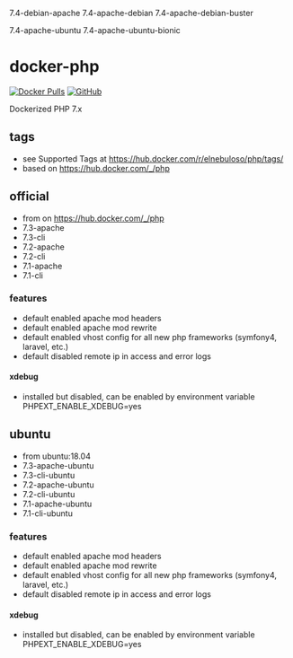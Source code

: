 
7.4-debian-apache
7.4-apache-debian
7.4-apache-debian-buster

7.4-apache-ubuntu
7.4-apache-ubuntu-bionic



# docker-php

[![Docker Pulls](https://img.shields.io/docker/pulls/elnebuloso/php.svg)](https://hub.docker.com/r/elnebuloso/php)
[![GitHub](https://img.shields.io/github/license/elnebuloso/docker-php.svg)](https://github.com/elnebuloso/docker-php)

Dockerized PHP 7.x

## tags

- see Supported Tags at https://hub.docker.com/r/elnebuloso/php/tags/
- based on https://hub.docker.com/_/php

## official

- from on https://hub.docker.com/_/php
- 7.3-apache
- 7.3-cli
- 7.2-apache
- 7.2-cli
- 7.1-apache
- 7.1-cli

### features

- default enabled apache mod headers
- default enabled apache mod rewrite
- default enabled vhost config for all new php frameworks (symfony4, laravel, etc.)
- default disabled remote ip in access and error logs

#### xdebug

- installed but disabled, can be enabled by environment variable PHPEXT_ENABLE_XDEBUG=yes

## ubuntu

- from ubuntu:18.04
- 7.3-apache-ubuntu
- 7.3-cli-ubuntu
- 7.2-apache-ubuntu
- 7.2-cli-ubuntu
- 7.1-apache-ubuntu
- 7.1-cli-ubuntu

### features

- default enabled apache mod headers
- default enabled apache mod rewrite
- default enabled vhost config for all new php frameworks (symfony4, laravel, etc.)
- default disabled remote ip in access and error logs

#### xdebug

- installed but disabled, can be enabled by environment variable PHPEXT_ENABLE_XDEBUG=yes